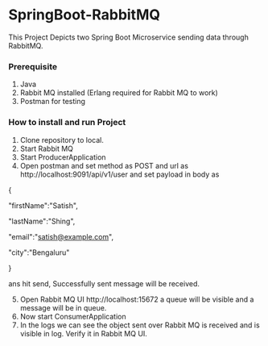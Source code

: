 # SpringBoot-RabbitMQ
This Project Depicts two Spring Boot Microservice sending data through RabbitMQ.

### Prerequisite
1. Java
2. Rabbit MQ installed (Erlang required for Rabbit MQ to work)
3. Postman for testing 

### How to install and run Project
1. Clone repository to local.
2. Start Rabbit MQ
3. Start ProducerApplication
4. Open postman and set method as POST and url as http://localhost:9091/api/v1/user and set payload in body as

{

  "firstName":"Satish",

  "lastName":"Shing",

  "email":"satish@example.com",

  "city":"Bengaluru"

}

ans hit send, Successfully sent message will be received.

5. Open Rabbit MQ UI http://localhost:15672 a queue will be visible and a message will be in queue.
6. Now start ConsumerApplication 
7. In the logs we can see the object sent over Rabbit MQ is received and is visible in log. Verify it in Rabbit MQ UI.
